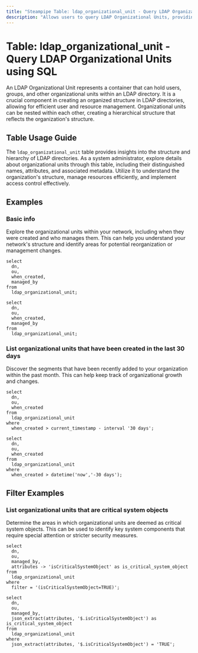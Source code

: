 ```yaml
---
title: "Steampipe Table: ldap_organizational_unit - Query LDAP Organizational Units using SQL"
description: "Allows users to query LDAP Organizational Units, providing insights into the structure and hierarchy of LDAP directories."
---
```


# Table: ldap_organizational_unit - Query LDAP Organizational Units using SQL

An LDAP Organizational Unit represents a container that can hold users, groups, and other organizational units within an LDAP directory. It is a crucial component in creating an organized structure in LDAP directories, allowing for efficient user and resource management. Organizational units can be nested within each other, creating a hierarchical structure that reflects the organization's structure.

## Table Usage Guide

The `ldap_organizational_unit` table provides insights into the structure and hierarchy of LDAP directories. As a system administrator, explore details about organizational units through this table, including their distinguished names, attributes, and associated metadata. Utilize it to understand the organization's structure, manage resources efficiently, and implement access control effectively.

## Examples

### Basic info
Explore the organizational units within your network, including when they were created and who manages them. This can help you understand your network's structure and identify areas for potential reorganization or management changes.

```sql+postgres
select
  dn,
  ou,
  when_created,
  managed_by
from
  ldap_organizational_unit;
```

```sql+sqlite
select
  dn,
  ou,
  when_created,
  managed_by
from
  ldap_organizational_unit;
```

### List organizational units that have been created in the last 30 days
Discover the segments that have been recently added to your organization within the past month. This can help keep track of organizational growth and changes.

```sql+postgres
select
  dn,
  ou,
  when_created
from
  ldap_organizational_unit
where
  when_created > current_timestamp - interval '30 days';
```

```sql+sqlite
select
  dn,
  ou,
  when_created
from
  ldap_organizational_unit
where
  when_created > datetime('now','-30 days');
```

## Filter Examples

### List organizational units that are critical system objects
Determine the areas in which organizational units are deemed as critical system objects. This can be used to identify key system components that require special attention or stricter security measures.

```sql+postgres
select
  dn,
  ou,
  managed_by,
  attributes -> 'isCriticalSystemObject' as is_critical_system_object
from
  ldap_organizational_unit
where
  filter = '(isCriticalSystemObject=TRUE)';
```

```sql+sqlite
select
  dn,
  ou,
  managed_by,
  json_extract(attributes, '$.isCriticalSystemObject') as is_critical_system_object
from
  ldap_organizational_unit
where
  json_extract(attributes, '$.isCriticalSystemObject') = 'TRUE';
```